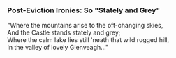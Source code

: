 ### Post-Eviction Ironies: So "Stately and Grey"

"Where the mountains arise to the oft-changing skies,  
And the Castle stands stately and grey;  
Where the calm lake lies still 'neath that wild rugged hill,  
In the valley of lovely Glenveagh..."
